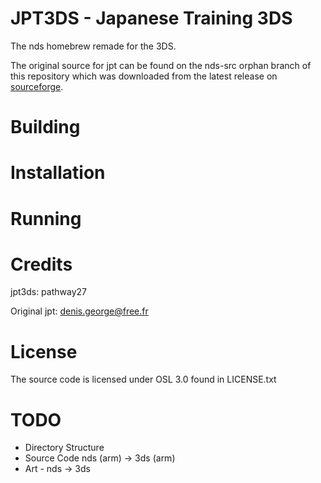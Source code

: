 # JPT3DS - Japanese Training 3DS

The nds homebrew remade for the 3DS.

The original source for jpt can be found on the nds-src orphan branch of this repository which was downloaded from the latest release on [sourceforge](https://sourceforge.net/projects/jptraining/?source=directory).

# Building

# Installation

# Running

# Credits

jpt3ds: pathway27

Original jpt: denis.george@free.fr

# License

The source code is licensed under OSL 3.0 found in LICENSE.txt

# TODO

- Directory Structure
- Source Code nds (arm) -> 3ds (arm)
- Art - nds -> 3ds

